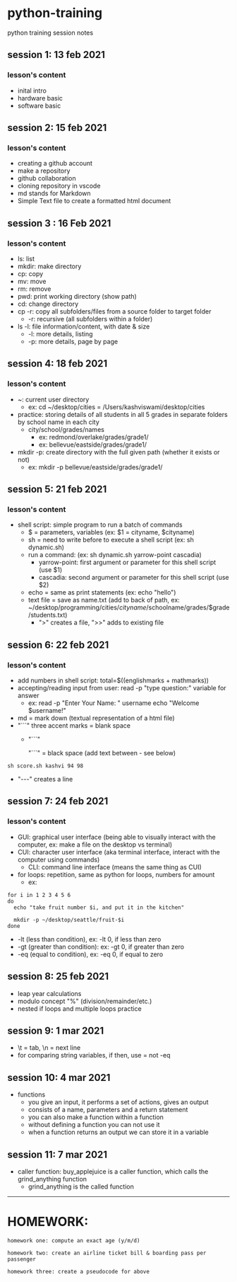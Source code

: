 # python-training

python training session notes 

## session 1: 13 feb 2021
### lesson's content
- inital intro
- hardware basic
- software basic 

## session 2: 15 feb 2021 
### lesson's content 
- creating a github account
- make a repository  
- github collaboration 
- cloning repository in vscode 
- md stands for Markdown
- Simple Text file to create a formatted html document

## session 3  : 16 Feb 2021 
### lesson's content 
- ls: list 
- mkdir: make directory
- cp: copy 
- mv: move
- rm: remove
- pwd: print working directory (show path)
- cd: change directory  
- cp -r: copy all subfolders/files from a source folder to target folder
    - -r: recursive (all subfolders within a folder)
- ls -l: file information/content, with date & size
    - -l: more details, listing 
    - -p: more details, page by page

## session 4: 18 feb 2021 
### lesson's content 
- ~: current user directory 
    - ex: cd ~/desktop/cities = /Users/kashviswami/desktop/cities
- practice: storing details of all students in all 5 grades in separate folders by school name in each city 
    - city/school/grades/names
        - ex: redmond/overlake/grades/grade1/
        - ex: bellevue/eastside/grades/grade1/
- mkdir -p: create directory with the full given path (whether it exists or not) 
    - ex: mkdir -p bellevue/eastside/grades/grade1/

## session 5: 21 feb 2021
### lesson's content
- shell script: simple program to run a batch of commands 
    - $ = parameters, variables (ex: $1 = cityname, $cityname)
    - sh = need to write before to execute a shell script (ex: sh dynamic.sh)
    - run a command: (ex: sh dynamic.sh yarrow-point cascadia)
        - yarrow-point: first argument or parameter for this shell script (use $1)
        - cascadia: second argument or parameter for this shell script (use $2) 
    - echo = same as print statements (ex: echo "hello")
    - text file = save as name.txt (add to back of path, ex: ~/desktop/programming/cities/$cityname/$schoolname/grades/$grade/students.txt) 
        - ">" creates a file, ">>" adds to existing file  

## session 6: 22 feb 2021 
### lesson's content 
- add numbers in shell script: total=$((englishmarks + mathmarks))
- accepting/reading input from user: read -p "type question:" variable for answer
    - ex: read -p "Enter Your Name: "  username
          echo "Welcome $username!"
- md = mark down (textual representation of a html file) 
- "```" three accent marks = blank space
    - "```" 
    
      "```" = black space (add text between - see below)
```
sh score.sh kashvi 94 98 
``` 
- "---" creates a line 

## session 7: 24 feb 2021 
### lesson's content
- GUI: graphical user interface (being able to visually interact with the computer, ex: make a file on the desktop vs terminal) 
- CUI: character user interface (aka terminal interface, interact with the computer using commands)
    - CLI: command line interface (means the same thing as CUI)
- for loops: repetition, same as python for loops, numbers for amount
    - ex: 
``` 
for i in 1 2 3 4 5 6 
do
  echo "take fruit number $i, and put it in the kitchen" 

  mkdir -p ~/desktop/seattle/fruit-$i
done
``` 
- -lt (less than condition), ex: -lt 0, if less than zero 
- -gt (greater than condition): ex: -gt 0, if greater than zero 
- -eq (equal to condition), ex: -eq 0, if equal to zero 

## session 8: 25 feb 2021 
- leap year calculations 
- modulo concept "%" (division/remainder/etc.)
- nested if loops and multiple loops practice

## session 9: 1 mar 2021 
- \t = tab, \n = next line 
- for comparing string variables, if then, use = not -eq 

## session 10: 4 mar 2021 
- functions 
    - you give an input, it performs a set of actions, gives an output 
    - consists of a name, parameters and a return statement 
    - you can also make a function within a function 
    - without defining a function you can not use it 
    - when a function returns an output we can store it in a variable 

## session 11: 7 mar 2021 
- caller function: buy_applejuice is a caller function, which calls the grind_anything function 
    - grind_anything is the called function

---
# HOMEWORK: 
``` 
homework one: compute an exact age (y/m/d)

homework two: create an airline ticket bill & boarding pass per passenger 

homework three: create a pseudocode for above 
``` 


